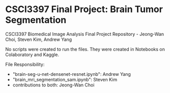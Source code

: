 # CSCI3397 Final Project: Brain Tumor Segmentation
CSCI3397 Biomedical Image Analysis Final Project Repository - Jeong-Wan Choi, Steven Kim, Andrew Yang

No scripts were created to run the files. They were created in Notebooks on Colaboratory and Kaggle.

File Responsibility:
- "brain-seg-u-net-densenet-resnet.ipynb": Andrew Yang
- "brain_mri_segmentation_sam.ipynb": Steven Kim
- contributions to both: Jeong-Wan Choi
